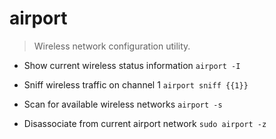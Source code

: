 # airport
> Wireless network configuration utility.

- Show current wireless status information
`airport -I`

- Sniff wireless traffic on channel 1
`airport sniff {{1}}`

- Scan for available wireless networks
`airport -s`

- Disassociate from current airport network
`sudo airport -z`
